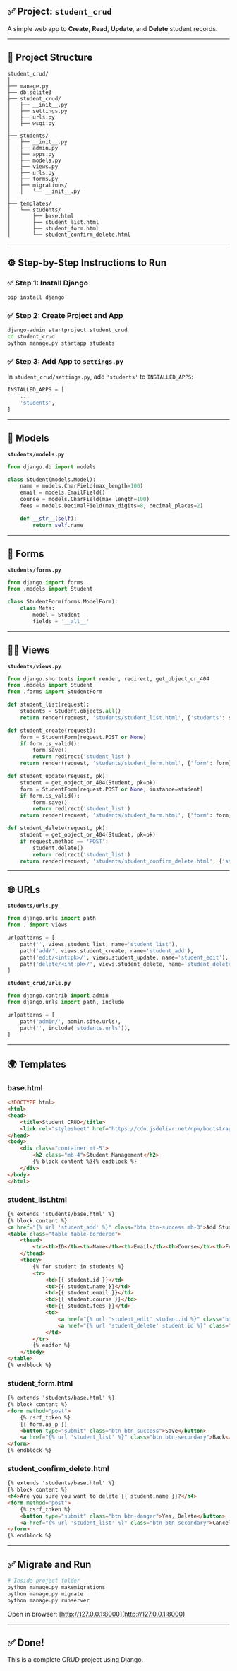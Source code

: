 ## ✅ Project: `student_crud`

A simple web app to **Create**, **Read**, **Update**, and **Delete** student records.

---

## 📁 Project Structure

```
student_crud/
│
├── manage.py
├── db.sqlite3
├── student_crud/
│   ├── __init__.py
│   ├── settings.py
│   ├── urls.py
│   ├── wsgi.py
│
├── students/
│   ├── __init__.py
│   ├── admin.py
│   ├── apps.py
│   ├── models.py
│   ├── views.py
│   ├── urls.py
│   ├── forms.py
│   ├── migrations/
│   │   └── __init__.py
│
├── templates/
│   └── students/
│       ├── base.html
│       ├── student_list.html
│       ├── student_form.html
│       └── student_confirm_delete.html
```

---

## ⚙️ Step-by-Step Instructions to Run

### ✅ Step 1: Install Django

```bash
pip install django
```

### ✅ Step 2: Create Project and App

```bash
django-admin startproject student_crud
cd student_crud
python manage.py startapp students
```

### ✅ Step 3: Add App to `settings.py`

In `student_crud/settings.py`, add `'students'` to `INSTALLED_APPS`:

```python
INSTALLED_APPS = [
    ...
    'students',
]
```

---

## 🧠 Models

**`students/models.py`**

```python
from django.db import models

class Student(models.Model):
    name = models.CharField(max_length=100)
    email = models.EmailField()
    course = models.CharField(max_length=100)
    fees = models.DecimalField(max_digits=8, decimal_places=2)

    def __str__(self):
        return self.name
```

---

## 📝 Forms

**`students/forms.py`**

```python
from django import forms
from .models import Student

class StudentForm(forms.ModelForm):
    class Meta:
        model = Student
        fields = '__all__'
```

---

## 👨‍💻 Views

**`students/views.py`**

```python
from django.shortcuts import render, redirect, get_object_or_404
from .models import Student
from .forms import StudentForm

def student_list(request):
    students = Student.objects.all()
    return render(request, 'students/student_list.html', {'students': students})

def student_create(request):
    form = StudentForm(request.POST or None)
    if form.is_valid():
        form.save()
        return redirect('student_list')
    return render(request, 'students/student_form.html', {'form': form})

def student_update(request, pk):
    student = get_object_or_404(Student, pk=pk)
    form = StudentForm(request.POST or None, instance=student)
    if form.is_valid():
        form.save()
        return redirect('student_list')
    return render(request, 'students/student_form.html', {'form': form})

def student_delete(request, pk):
    student = get_object_or_404(Student, pk=pk)
    if request.method == 'POST':
        student.delete()
        return redirect('student_list')
    return render(request, 'students/student_confirm_delete.html', {'student': student})
```

---

## 🌐 URLs

**`students/urls.py`**

```python
from django.urls import path
from . import views

urlpatterns = [
    path('', views.student_list, name='student_list'),
    path('add/', views.student_create, name='student_add'),
    path('edit/<int:pk>/', views.student_update, name='student_edit'),
    path('delete/<int:pk>/', views.student_delete, name='student_delete'),
]
```

**`student_crud/urls.py`**

```python
from django.contrib import admin
from django.urls import path, include

urlpatterns = [
    path('admin/', admin.site.urls),
    path('', include('students.urls')),
]
```

---

## 🌍 Templates

### **base.html**

```html
<!DOCTYPE html>
<html>
<head>
    <title>Student CRUD</title>
    <link rel="stylesheet" href="https://cdn.jsdelivr.net/npm/bootstrap@5.3.0/dist/css/bootstrap.min.css">
</head>
<body>
    <div class="container mt-5">
        <h2 class="mb-4">Student Management</h2>
        {% block content %}{% endblock %}
    </div>
</body>
</html>
```

### **student\_list.html**

```html
{% extends 'students/base.html' %}
{% block content %}
<a href="{% url 'student_add' %}" class="btn btn-success mb-3">Add Student</a>
<table class="table table-bordered">
    <thead>
        <tr><th>ID</th><th>Name</th><th>Email</th><th>Course</th><th>Fees</th><th>Actions</th></tr>
    </thead>
    <tbody>
        {% for student in students %}
        <tr>
            <td>{{ student.id }}</td>
            <td>{{ student.name }}</td>
            <td>{{ student.email }}</td>
            <td>{{ student.course }}</td>
            <td>{{ student.fees }}</td>
            <td>
                <a href="{% url 'student_edit' student.id %}" class="btn btn-primary btn-sm">Edit</a>
                <a href="{% url 'student_delete' student.id %}" class="btn btn-danger btn-sm">Delete</a>
            </td>
        </tr>
        {% endfor %}
    </tbody>
</table>
{% endblock %}
```

### **student\_form.html**

```html
{% extends 'students/base.html' %}
{% block content %}
<form method="post">
    {% csrf_token %}
    {{ form.as_p }}
    <button type="submit" class="btn btn-success">Save</button>
    <a href="{% url 'student_list' %}" class="btn btn-secondary">Back</a>
</form>
{% endblock %}
```

### **student\_confirm\_delete.html**

```html
{% extends 'students/base.html' %}
{% block content %}
<h4>Are you sure you want to delete {{ student.name }}?</h4>
<form method="post">
    {% csrf_token %}
    <button type="submit" class="btn btn-danger">Yes, Delete</button>
    <a href="{% url 'student_list' %}" class="btn btn-secondary">Cancel</a>
</form>
{% endblock %}
```

---

## ✅ Migrate and Run

```bash
# Inside project folder
python manage.py makemigrations
python manage.py migrate
python manage.py runserver
```

Open in browser: [http://127.0.0.1:8000](http://127.0.0.1:8000)

---

## ✅ Done!

This is a complete CRUD project using Django.
